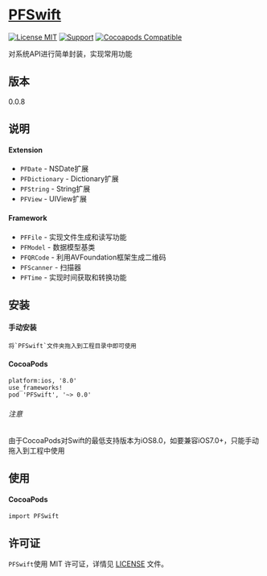 [PFSwift](https://github.com/PFei-He/PFSwift)
===

[![License MIT](https://img.shields.io/badge/license-MIT-green.svg)](https://raw.githubusercontent.com/PFei-He/PFSwift/master/LICENSE)
[![Support](https://img.shields.io/badge/support-iOS%208%2B%20-blue.svg?style=flat)](https://www.apple.com/nl/ios/)
[![Cocoapods Compatible](https://img.shields.io/cocoapods/v/PFSwift.svg)](https://img.shields.io/cocoapods/v/PFSwift.svg)

对系统API进行简单封装，实现常用功能

版本
---
0.0.8

说明
---
#### Extension
* `PFDate` - NSDate扩展
* `PFDictionary` - Dictionary扩展
* `PFString` - String扩展
* `PFView` - UIView扩展

#### Framework
* `PFFile` - 实现文件生成和读写功能
* `PFModel` - 数据模型基类
* `PFQRCode` - 利用AVFoundation框架生成二维码
* `PFScanner` - 扫描器
* `PFTime` - 实现时间获取和转换功能

安装
---
#### 手动安装
```
将`PFSwift`文件夹拖入到工程目录中即可使用
```

#### CocoaPods
```
platform:ios, '8.0'
use_frameworks!
pod 'PFSwift', '~> 0.0'
```
###### 注意
由于CocoaPods对Swift的最低支持版本为iOS8.0，如要兼容iOS7.0+，只能手动拖入到工程中使用

使用
---
#### CocoaPods
```
import PFSwift
```
 
许可证
---
`PFSwift`使用 MIT 许可证，详情见 [LICENSE](https://raw.githubusercontent.com/PFei-He/PFSwift/master/LICENSE) 文件。
